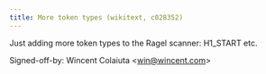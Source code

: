 ```yaml
---
title: More token types (wikitext, c028352)
---
```


Just adding more token types to the Ragel scanner: H1\_START etc.

Signed-off-by: Wincent Colaiuta &lt;win@wincent.com&gt;
